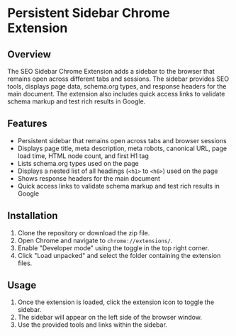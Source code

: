 # Persistent Sidebar Chrome Extension

## Overview

The SEO Sidebar Chrome Extension adds a sidebar to the browser that remains open across different tabs and sessions. The sidebar provides SEO tools, displays page data, schema.org types, and response headers for the main document. The extension also includes quick access links to validate schema markup and test rich results in Google.

## Features

- Persistent sidebar that remains open across tabs and browser sessions
- Displays page title, meta description, meta robots, canonical URL, page load time, HTML node count, and first H1 tag
- Lists schema.org types used on the page
- Displays a nested list of all headings (`<h1>` to `<h6>`) used on the page
- Shows response headers for the main document
- Quick access links to validate schema markup and test rich results in Google

## Installation

1. Clone the repository or download the zip file.
2. Open Chrome and navigate to `chrome://extensions/`.
3. Enable "Developer mode" using the toggle in the top right corner.
4. Click "Load unpacked" and select the folder containing the extension files.

## Usage

1. Once the extension is loaded, click the extension icon to toggle the sidebar.
2. The sidebar will appear on the left side of the browser window.
3. Use the provided tools and links within the sidebar.